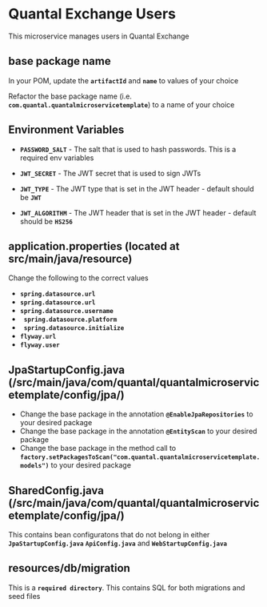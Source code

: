 # Quantal Exchange Users

This microservice manages users in Quantal Exchange
## base package name


In your POM, update the **`artifactId`** and **`name`** to values of your choice

Refactor the base package name (i.e. **`com.quantal.quantalmicroservicetemplate`**) to a name of your choice
 
## Environment Variables
 - **`PASSWORD_SALT`** - The salt that is used to hash passwords. 
 This is a required env variables 
 
 - **`JWT_SECRET`** - The JWT secret that is used to sign JWTs 
 
 - **`JWT_TYPE`** - The JWT type that is set in the JWT header - default should be **`JWT`** 
 
 - **`JWT_ALGORITHM`** - The JWT header that is set in the JWT header - default should be **`HS256`**

## application.properties  (located at src/main/java/resource)
  
  Change the following to the correct values
  
 - **`spring.datasource.url`**
 - **`spring.datasource.url`**
 - **`spring.datasource.username`**
 - **` spring.datasource.platform`**
 - **` spring.datasource.initialize`**
 - **`flyway.url`**
 - **`flyway.user`**
 
## JpaStartupConfig.java  (/src/main/java/com/quantal/quantalmicroservicetemplate/config/jpa/) 

 - Change the base package in the annotation **`@EnableJpaRepositories`** to your desired package
 - Change the base package in the annotation **`@EntityScan`** to your desired package
 - Change the base package in the method call to  **`factory.setPackagesToScan("com.quantal.quantalmicroservicetemplate.models")`** to your desired package
 
## SharedConfig.java (/src/main/java/com/quantal/quantalmicroservicetemplate/config/jpa/) 

 This contains bean configuratons that do not belong in either **`JpaStartupConfig.java`**
 **`ApiConfig.java`** and  **`WebStartupConfig.java`**

## resources/db/migration
 This is a **`required directory`**.  This contains SQL for both migrations and seed files
